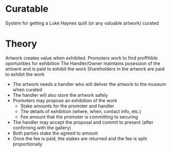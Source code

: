# Curatable

System for getting a Luke Haynes quilt (or any valuable artwork) curated

# Theory

Artwork creates value when exhibited.
Promoters work to find proffitible oportunities for exhibition
The Handler/Owner maintains posession of the artowrk and is paid to exhibit the work
Shareholders in the artwork are paid to exhibit the work

* The artwork needs a handler who will deliver the artwork to the museum when curated
* The handler will also store the artwork safely
* Promoters may propose an exhibition of the work
  * Stake amounts for the promoter and handler
  * The details of exhibition (where, when, contact info, etc.)
  * Fee amount that the promoter is committing to securing
* The handler may accept the proposal and commit to present (after confirming with the gallery)
* Both parties stake the agreed to amount
* Once the fee is paid, the stakes are returned and the fee is split proportionally